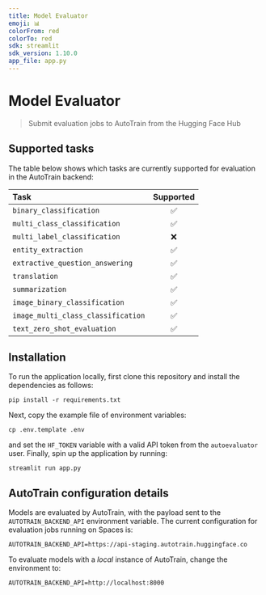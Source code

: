 ```yaml
---
title: Model Evaluator
emoji: 📊
colorFrom: red
colorTo: red
sdk: streamlit
sdk_version: 1.10.0
app_file: app.py
---
```


# Model Evaluator

> Submit evaluation jobs to AutoTrain from the Hugging Face Hub

## Supported tasks

The table below shows which tasks are currently supported for evaluation in the AutoTrain backend:

| Task                               | Supported |
|:-----------------------------------|:---------:|
| `binary_classification`            |     ✅     |
| `multi_class_classification`       |     ✅     |
| `multi_label_classification`       |     ❌     |
| `entity_extraction`                |     ✅     |
| `extractive_question_answering`    |     ✅     |
| `translation`                      |     ✅     |
| `summarization`                    |     ✅     |
| `image_binary_classification`      |     ✅     |
| `image_multi_class_classification` |     ✅     |
| `text_zero_shot_evaluation`        |     ✅     |


## Installation

To run the application locally, first clone this repository and install the dependencies as follows:

```
pip install -r requirements.txt
```

Next, copy the example file of environment variables:

```
cp .env.template .env
```

and set the `HF_TOKEN` variable with a valid API token from the `autoevaluator` user. Finally, spin up the application by running:

```
streamlit run app.py
```

## AutoTrain configuration details

Models are evaluated by AutoTrain, with the payload sent to the `AUTOTRAIN_BACKEND_API` environment variable. The current configuration for evaluation jobs running on Spaces is:

```
AUTOTRAIN_BACKEND_API=https://api-staging.autotrain.huggingface.co
```

To evaluate models with a _local_ instance of AutoTrain, change the environment to:

```
AUTOTRAIN_BACKEND_API=http://localhost:8000
```
